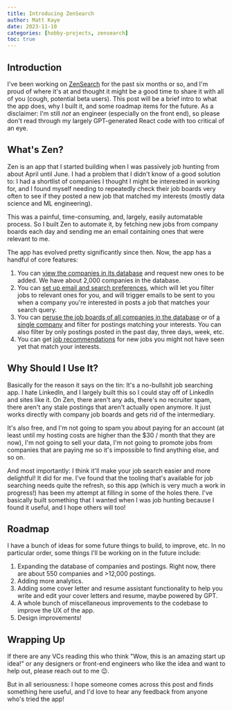 ```yaml
---
title: Introducing ZenSearch
author: Matt Kaye
date: 2023-11-10
categories: [hobby-projects, zensearch]
toc: true
---
```


## Introduction

I've been working on [ZenSearch](https://zensearch.jobs) for the past six months or so, and I'm proud of where it's at and thought it might be a good time to share it with all of you (cough, potential beta users). This post will be a brief intro to what the app does, why I built it, and some roadmap items for the future. As a disclaimer: I'm still _not_ an engineer (especially on the front end), so please don't read through my largely GPT-generated React code with too critical of an eye.

## What's Zen?

Zen is an app that I started building when I was passively job hunting from about April until June. I had a problem that I didn't know of a good solution to: I had a shortlist of companies I thought I might be interested in working for, and I found myself needing to repeatedly check their job boards very often to see if they posted a new job that matched my interests (mostly data science and ML engineering).

This was a painful, time-consuming, and, largely, easily automatable process. So I built Zen to automate it, by fetching new jobs from company boards each day and sending me an email containing ones that were relevant to me.

The app has evolved pretty significantly since then. Now, the app has a handful of core features:

1. You can [view the companies in its database](https://zensearch.jobs/companies) and request new ones to be added. We have about 2,000 companies in the database.
2. You can [set up email and search preferences](https://zensearch.jobs/jobs), which will let you filter jobs to relevant ones for you, and will trigger emails to be sent to you when a company you're interested in posts a job that matches your search query.
3. You can [peruse the job boards of all companies in the database](https://zensearch.jobs/jobs) or of [a single company](https://zensearch.jobs/companies/Airbnb) and filter for postings matching your interests. You can also filter by only postings posted in the past day, three days, week, etc.
4. You can get [job recommendations](https://zensearch.jobs/jobs) for new jobs you might not have seen yet that match your interests.

## Why Should I Use It?

Basically for the reason it says on the tin: It's a no-bullshit job searching app. I hate LinkedIn, and I largely built this so I could stay off of LinkedIn and sites like it. On Zen, there aren't any ads, there's no recruiter spam, there aren't any stale postings that aren't actually open anymore. It just works directly with company job boards and gets rid of the intermediary.

It's also free, and I'm not going to spam you about paying for an account (at least until my hosting costs are higher than the $30 / month that they are now), I'm not going to sell your data, I'm not going to promote jobs from companies that are paying me so it's impossible to find anything else, and so on.

And most importantly: I think it'll make your job search easier and more delightful! It did for me. I've found that the tooling that's available for job searching needs quite the refresh, so this app (which is very much a work in progress!) has been my attempt at filling in some of the holes there. I've basically built something that I wanted when I was job hunting because I found it useful, and I hope others will too!

## Roadmap

I have a bunch of ideas for some future things to build, to improve, etc. In no particular order, some things I'll be working on in the future include:

1. Expanding the database of companies and postings. Right now, there are about 550 companies and >12,000 postings.
2. Adding more analytics.
3. Adding some cover letter and resume assistant functionality to help you write and edit your cover letters and resume, maybe powered by GPT.
4. A whole bunch of miscellaneous improvements to the codebase to improve the UX of the app.
5. Design improvements!

## Wrapping Up

If there are any VCs reading this who think "Wow, this is an amazing start up idea!" or any designers or front-end engineers who like the idea and want to help out, please reach out to me 😉.

But in all seriousness: I hope someone comes across this post and finds something here useful, and I'd love to hear any feedback from anyone who's tried the app!
